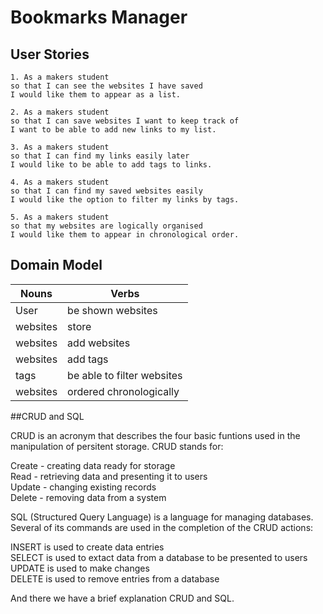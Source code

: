 # Bookmarks Manager

## User Stories

    1. As a makers student
    so that I can see the websites I have saved
    I would like them to appear as a list.

    2. As a makers student
    so that I can save websites I want to keep track of
    I want to be able to add new links to my list.

    3. As a makers student
    so that I can find my links easily later
    I would like to be able to add tags to links.

    4. As a makers student
    so that I can find my saved websites easily
    I would like the option to filter my links by tags.

    5. As a makers student
    so that my websites are logically organised
    I would like them to appear in chronological order.


## Domain Model

|Nouns|Verbs|
|-----|-----|
|User|be shown websites|
|websites|store|
|websites|add websites|
|websites|add tags|
|tags|be able to filter websites|
|websites|ordered chronologically|

##CRUD and SQL

CRUD is an acronym that describes the four basic funtions used in the manipulation of persitent storage. CRUD stands for:

Create - creating data ready for storage   
Read - retrieving data and presenting it to users   
Update - changing existing records   
Delete - removing data from a system   

SQL (Structured Query Language) is a language for managing databases. Several of its commands are used in the completion of the CRUD actions:

INSERT is used to create data entries   
SELECT is used to extact data from a database to be presented to users   
UPDATE is used to make changes   
DELETE is used to remove entries from a database   

And there we have a brief explanation CRUD and SQL.